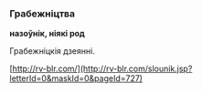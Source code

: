 ### Грабежніцтва
**назоўнік, ніякі род**

Грабежніцкія дзеянні.

<a rel="author">[http://rv-blr.com/](http://rv-blr.com/slounik.jsp?letterId=0&maskId=0&pageId=727)</a>
